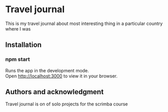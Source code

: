 # Travel journal

This is my travel journal about most interesting thing in a particular country where I was

## Installation
 ### npm start
Runs the app in the development mode.\
Open [http://localhost:3000](http://localhost:3000) to view it in your browser.


## Authors and acknowledgment

Travel journal is on of solo projects for the scrimba course
